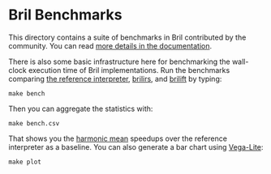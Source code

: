 Bril Benchmarks
===============

This directory contains a suite of benchmarks in Bril contributed by the community. You can read [more details in the documentation][bench-docs].

There is also some basic infrastructure here for benchmarking the wall-clock execution time of Bril implementations. Run the benchmarks comparing [the reference interpreter][brili], [brilirs][], and [brilift][] by typing:

    make bench

Then you can aggregate the statistics with:

    make bench.csv

That shows you the [harmonic mean][hm] speedups over the reference interpreter as a baseline.
You can also generate a bar chart using [Vega-Lite][]:

    make plot

[vega-lite]: https://vega.github.io/vega-lite/
[bench-docs]: https://capra.cs.cornell.edu/bril/tools/bench.html
[brili]: https://capra.cs.cornell.edu/bril/tools/interp.html
[brilirs]: https://capra.cs.cornell.edu/bril/tools/brilirs.html
[brilift]: https://capra.cs.cornell.edu/bril/tools/brilift.html
[hm]: https://en.wikipedia.org/wiki/Harmonic_mean
